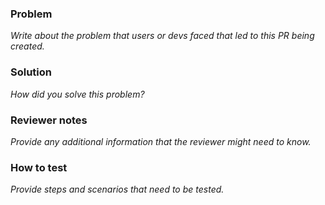 ### Problem

_Write about the problem that users or devs faced that led to this PR being created._

### Solution

_How did you solve this problem?_

### Reviewer notes

_Provide any additional information that the reviewer might need to know._

### How to test

_Provide steps and scenarios that need to be tested._
